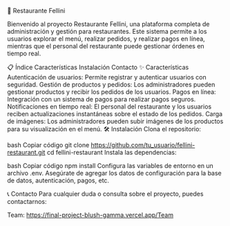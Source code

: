 🥂 Restaurante Fellini

Bienvenido al proyecto Restaurante Fellini, una plataforma completa de administración y gestión para restaurantes. Este sistema permite a los usuarios explorar el menú, realizar pedidos, y realizar pagos en línea, mientras que el personal del restaurante puede gestionar órdenes en tiempo real.

📋 Índice
Características
Instalación
Contacto
✨ Características
Autenticación de usuarios: Permite registrar y autenticar usuarios con seguridad.
Gestión de productos y pedidos: Los administradores pueden gestionar productos y recibir los pedidos de los usuarios.
Pagos en línea: Integración con un sistema de pagos para realizar pagos seguros.
Notificaciones en tiempo real: El personal del restaurante y los usuarios reciben actualizaciones instantáneas sobre el estado de los pedidos.
Carga de imágenes: Los administradores pueden subir imágenes de los productos para su visualización en el menú.
🛠️ Instalación
Clona el repositorio:

bash
Copiar código
git clone https://github.com/tu_usuario/fellini-restaurant.git
cd fellini-restaurant
Instala las dependencias:

bash
Copiar código
npm install
Configura las variables de entorno en un archivo .env. Asegúrate de agregar los datos de configuración para la base de datos, autenticación, pagos, etc.

📞 Contacto
Para cualquier duda o consulta sobre el proyecto, puedes contactarnos:

Team: https://final-project-blush-gamma.vercel.app/Team
